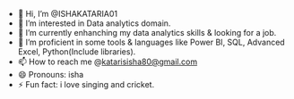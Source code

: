 - 👋 Hi, I’m @ISHAKATARIA01
- 👀 I’m interested in Data analytics domain.
- 🌱 I’m currently enhanching my data analytics skills & looking for a job.
- 💞️ I’m proficient in some tools & languages like Power BI, SQL, Advanced Excel, Python(Include libraries).
- 📫 How to reach me @katarisisha80@gmail.com
- 😄 Pronouns: isha
- ⚡ Fun fact: i love singing and cricket.

<!---
ISHAKATARIA01/ISHAKATARIA01 is a ✨ special ✨ repository because its `README.md` (this file) appears on your GitHub profile.
You can click the Preview link to take a look at your changes.
--->

